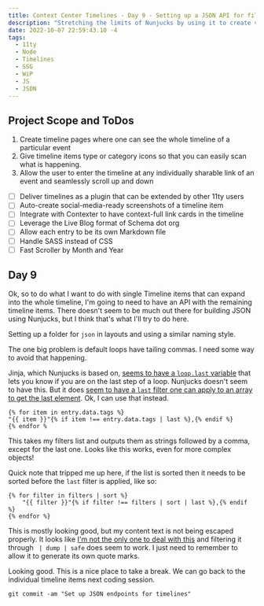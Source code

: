 ```yaml
---
title: Context Center Timelines - Day 9 - Setting up a JSON API for filling in single timeline item pages
description: "Stretching the limits of Nunjucks by using it to create valid JSON."
date: 2022-10-07 22:59:43.10 -4
tags:
  - 11ty
  - Node
  - Timelines
  - SSG
  - WiP
  - JS
  - JSON
---
```


## Project Scope and ToDos

1. Create timeline pages where one can see the whole timeline of a particular event
2. Give timeline items type or category icons so that you can easily scan what is happening.
3. Allow the user to enter the timeline at any individually sharable link of an event and seamlessly scroll up and down

- [ ] Deliver timelines as a plugin that can be extended by other 11ty users
- [ ] Auto-create social-media-ready screenshots of a timeline item
- [ ] Integrate with Contexter to have context-full link cards in the timeline
- [ ] Leverage the Live Blog format of Schema dot org
- [ ] Allow each entry to be its own Markdown file
- [ ] Handle SASS instead of CSS
- [ ] Fast Scroller by Month and Year

## Day 9

Ok, so to do what I want to do with single Timeline items that can expand into the whole timeline, I'm going to need to have an API with the remaining timeline items. There doesn't seem to be much out there for building JSON using Nunjucks, but I think that's what I'll try to do here.

Setting up a folder for `json` in layouts and using a similar naming style.

The one big problem is default loops have tailing commas. I need some way to avoid that happening.

Jinja, which Nunjucks is based on, [seems to have a `loop.last` variable](https://stackoverflow.com/questions/11974318/how-to-output-a-comma-delimited-list-in-jinja-python-template) that lets you know if you are on the last step of a loop. Nunjucks doesn't seem to have this. But it does [seem to have a `last` filter one can apply to an array to get the last element](https://mozilla.github.io/nunjucks/templating.html#last). Ok, I can use that instead.

```
{% for item in entry.data.tags %}
"{{ item }}"{% if item !== entry.data.tags | last %},{% endif %}
{% endfor %
```

This takes my filters list and outputs them as strings followed by a comma, except for the last one. Looks like this works, even for more complex objects!

Quick note that tripped me up here, if the list is sorted then it needs to be sorted before the `last` filter is applied, like so:

```
{% for filter in filters | sort %}
    "{{ filter }}"{% if filter !== filters | sort | last %},{% endif %}
{% endfor %}
```

This is mostly looking good, but my content text is not being escaped properly. It looks like [I'm not the only one to deal with this](https://www.benjaminrancourt.ca/how-to-generate-a-complete-json-file-with-nunjucks/) and filtering it through ` | dump | safe` does seem to work. I just need to remember to allow it to generate its own quote marks.

Looking good. This is a nice place to take a break. We can go back to the individual timeline items next coding session.

`git commit -am "Set up JSON endpoints for timelines"`
